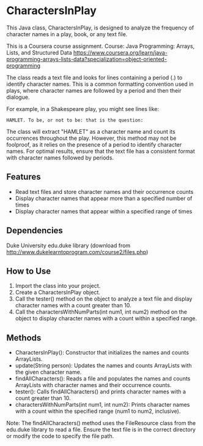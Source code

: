 # CharactersInPlay
This Java class, CharactersInPlay, is designed to analyze the frequency of character names in a play, book, or any text file.

This is a Coursera course assignment. Course: Java Programming: Arrays, Lists, and Structured Data https://www.coursera.org/learn/java-programming-arrays-lists-data?specialization=object-oriented-programming

The class reads a text file and looks for lines containing a period (.) to identify character names. This is a common formatting convention used in plays, where character names are followed by a period and then their dialogue.

For example, in a Shakespeare play, you might see lines like:

```vbnet
HAMLET. To be, or not to be: that is the question:
```
The class will extract "HAMLET" as a character name and count its occurrences throughout the play. However, this method may not be foolproof, as it relies on the presence of a period to identify character names. For optimal results, ensure that the text file has a consistent format with character names followed by periods.

## Features
- Read text files and store character names and their occurrence counts
- Display character names that appear more than a specified number of times
- Display character names that appear within a specified range of times

## Dependencies
Duke University edu.duke library (download from http://www.dukelearntoprogram.com/course2/files.php)

## How to Use
1. Import the class into your project.
2. Create a CharactersInPlay object.
3. Call the tester() method on the object to analyze a text file and display character names with a count greater than 10.
4. Call the charactersWithNumParts(int num1, int num2) method on the object to display character names with a count within a specified range.

## Methods
- CharactersInPlay(): Constructor that initializes the names and counts ArrayLists.
- update(String person): Updates the names and counts ArrayLists with the given character name.
- findAllCharacters(): Reads a file and populates the names and counts ArrayLists with character names and their occurrence counts.
- tester(): Calls findAllCharacters() and prints character names with a count greater than 10.
- charactersWithNumParts(int num1, int num2): Prints character names with a count within the specified range (num1 to num2, inclusive).

Note: The findAllCharacters() method uses the FileResource class from the edu.duke library to read a file. Ensure the text file is in the correct directory or modify the code to specify the file path.
